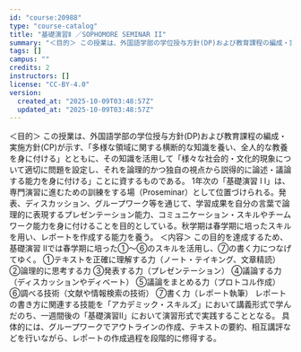 ```yaml
---
id: "course:20988"
type: "course-catalog"
title: "基礎演習Ⅱ ／SOPHOMORE SEMINAR II"
summary: "＜目的＞ この授業は、外国語学部の学位授与方針(DP)および教育課程の編成・実施方針(CP)が示す、「多様な領域に関する横断的な知識を養い、全人的な教養を身に付ける」とともに、その知識を活用して「様々な社会的・文化的現象について適切に問題を…"
tags: []
campus: ""
credits: 2
instructors: []
license: "CC-BY-4.0"
version:
  created_at: "2025-10-09T03:48:57Z"
  updated_at: "2025-10-09T03:48:57Z"
---
```

＜目的＞ この授業は、外国語学部の学位授与方針(DP)および教育課程の編成・実施方針(CP)が示す、「多様な領域に関する横断的な知識を養い、全人的な教養を身に付ける」とともに、その知識を活用して「様々な社会的・文化的現象について適切に問題を設定し、それを論理的かつ独自の視点から説得的に論述・議論する能力を身に付ける」ことに資するものである。 1年次の「基礎演習 I I」は、専門演習に進むための訓練をする場（Proseminar）として位置づけられる。発表、ディスカッション、グループワーク等を通じて、学習成果を自分の言葉で論理的に表現するプレゼンテーション能力、コミュニケーション・スキルやチームワーク能力を身に付けることを目的としている。秋学期は春学期に培ったスキルを用い、レポートを作成する能力を養う。 ＜内容＞ この目的を達成するため、基礎演習 IIでは春学期に培った①～⑥のスキルを活用し、⑦の書く力につなげてゆく。 ①テキストを正確に理解する力（ノート・テイキング、文章精読） ②論理的に思考する力 ③発表する力（プレゼンテーション） ④議論する力（ディスカッションやディベート） ⑤議論をまとめる力（プロトコル作成） ⑥調べる技術（文献や情報検索の技術） ⑦書く力（レポート執筆） レポートの書き方に関連する技能を「アカデミック・スキルズ」において講義形式で学んだのち、一週間後の「基礎演習II」において演習形式で実践することとなる。 具体的には、グループワークでアウトラインの作成、テキストの要約、相互講評などを行いながら、レポートの作成過程を段階的に修得する。
